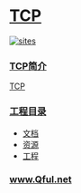 ﻿# [TCP](https://github.com/Qful/TCP) 

[![sites](http://182.61.61.133/link/resources/Qful.png)](http://www.Qful.net)

### [TCP简介](https://github.com/Qful/TCP)


[TCP](https://github.com/Qful/TCP) 


### [工程目录](https://github.com/Qful/TCP)

* [文档](docs/)
* [资源](src/)
* [工程](project/)


### www.Qful.net